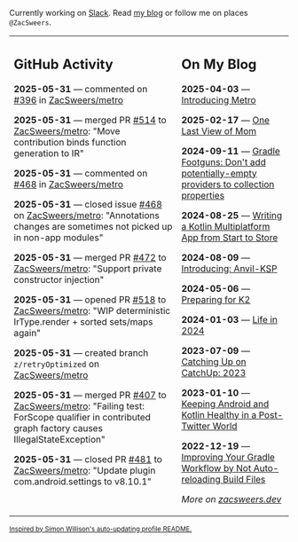 Currently working on [Slack](https://slack.com/). Read [my blog](https://zacsweers.dev/) or follow me on places `@ZacSweers`.

<table><tr><td valign="top" width="60%">

## GitHub Activity
<!-- githubActivity starts -->
**2025-05-31** — commented on [#396](https://github.com/ZacSweers/metro/pull/396#issuecomment-2926256706) in [ZacSweers/metro](https://github.com/ZacSweers/metro)

**2025-05-31** — merged PR [#514](https://github.com/ZacSweers/metro/pull/514) to [ZacSweers/metro](https://github.com/ZacSweers/metro): "Move contribution binds function generation to IR"

**2025-05-31** — commented on [#468](https://github.com/ZacSweers/metro/issues/468#issuecomment-2926177841) in [ZacSweers/metro](https://github.com/ZacSweers/metro)

**2025-05-31** — closed issue [#468](https://github.com/ZacSweers/metro/issues/468) on [ZacSweers/metro](https://github.com/ZacSweers/metro): "Annotations changes are sometimes not picked up in non-app modules"

**2025-05-31** — merged PR [#472](https://github.com/ZacSweers/metro/pull/472) to [ZacSweers/metro](https://github.com/ZacSweers/metro): "Support private constructor injection"

**2025-05-31** — opened PR [#518](https://github.com/ZacSweers/metro/pull/518) to [ZacSweers/metro](https://github.com/ZacSweers/metro): "WIP deterministic IrType.render + sorted sets/maps again"

**2025-05-31** — created branch `z/retryOptimized` on [ZacSweers/metro](https://github.com/ZacSweers/metro)

**2025-05-31** — merged PR [#407](https://github.com/ZacSweers/metro/pull/407) to [ZacSweers/metro](https://github.com/ZacSweers/metro): "Failing test: ForScope qualifier in contributed graph factory causes IllegalStateException"

**2025-05-31** — closed PR [#481](https://github.com/ZacSweers/metro/pull/481) to [ZacSweers/metro](https://github.com/ZacSweers/metro): "Update plugin com.android.settings to v8.10.1"
<!-- githubActivity ends -->
</td><td valign="top" width="40%">

## On My Blog
<!-- blog starts -->
**2025-04-03** — [Introducing Metro](https://www.zacsweers.dev/introducing-metro/)

**2025-02-17** — [One Last View of Mom](https://www.zacsweers.dev/one-last-view-of-mom/)

**2024-09-11** — [Gradle Footguns: Don't add potentially-empty providers to collection properties](https://www.zacsweers.dev/gradle-footgun-adding-empty-providers-to-collection-properties/)

**2024-08-25** — [Writing a Kotlin Multiplatform App from Start to Store](https://www.zacsweers.dev/writing-a-kotlin-multiplatform-app-from-start-to-store/)

**2024-08-09** — [Introducing: Anvil-KSP](https://www.zacsweers.dev/introducing-anvil-ksp/)

**2024-05-06** — [Preparing for K2](https://www.zacsweers.dev/preparing-for-k2/)

**2024-01-03** — [Life in 2024](https://www.zacsweers.dev/life-in-2024/)

**2023-07-09** — [Catching Up on CatchUp: 2023](https://www.zacsweers.dev/catching-up-on-catchup-2023/)

**2023-01-10** — [Keeping Android and Kotlin Healthy in a Post-Twitter World](https://www.zacsweers.dev/keeping-android-healthy/)

**2022-12-19** — [Improving Your Gradle Workflow by Not Auto-reloading Build Files](https://www.zacsweers.dev/improving-your-workflow-by-not-auto-reloading-build-files/)
<!-- blog ends -->
_More on [zacsweers.dev](https://zacsweers.dev/)_
</td></tr></table>

<sub><a href="https://simonwillison.net/2020/Jul/10/self-updating-profile-readme/">Inspired by Simon Willison's auto-updating profile README.</a></sub>